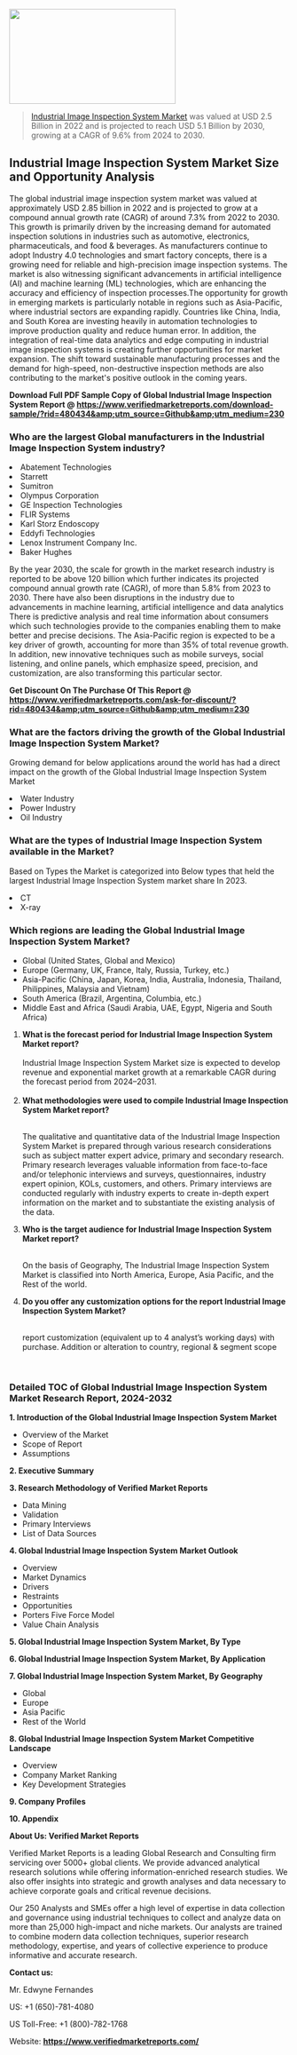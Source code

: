 <img src="https://ffe5etoiles.com/wp-content/uploads/2024/12/MST1-300x171.png" alt="" width="300" height="171" class="alignnone size-medium wp-image-20088" /><blockquote><p><p><a href="https://www.verifiedmarketreports.com/download-sample/?rid=480434&utm_source=Github&utm_medium=230" target="_blank">Industrial Image Inspection System Market</a> was valued at USD 2.5 Billion in 2022 and is projected to reach USD 5.1 Billion by 2030, growing at a CAGR of 9.6% from 2024 to 2030.</p></blockquote><p><h2>Industrial Image Inspection System Market Size and Opportunity Analysis</h2>The global industrial image inspection system market was valued at approximately USD 2.85 billion in 2022 and is projected to grow at a compound annual growth rate (CAGR) of around 7.3% from 2022 to 2030. This growth is primarily driven by the increasing demand for automated inspection solutions in industries such as automotive, electronics, pharmaceuticals, and food & beverages. As manufacturers continue to adopt Industry 4.0 technologies and smart factory concepts, there is a growing need for reliable and high-precision image inspection systems. The market is also witnessing significant advancements in artificial intelligence (AI) and machine learning (ML) technologies, which are enhancing the accuracy and efficiency of inspection processes.The opportunity for growth in emerging markets is particularly notable in regions such as Asia-Pacific, where industrial sectors are expanding rapidly. Countries like China, India, and South Korea are investing heavily in automation technologies to improve production quality and reduce human error. In addition, the integration of real-time data analytics and edge computing in industrial image inspection systems is creating further opportunities for market expansion. The shift toward sustainable manufacturing processes and the demand for high-speed, non-destructive inspection methods are also contributing to the market's positive outlook in the coming years.</p><p class=""><strong>Download Full PDF Sample Copy of Global Industrial Image Inspection System Report @ <a href="https://www.verifiedmarketreports.com/download-sample/?rid=480434&amp;utm_source=Github&amp;utm_medium=230" target="_blank">https://www.verifiedmarketreports.com/download-sample/?rid=480434&amp;utm_source=Github&amp;utm_medium=230</a></strong></p><h3 id="" class="">Who are the largest Global manufacturers in the Industrial Image Inspection System industry?</h3><p><li>Abatement Technologies</li><li> Starrett</li><li> Sumitron</li><li> Olympus Corporation</li><li> GE Inspection Technologies</li><li> FLIR Systems</li><li> Karl Storz Endoscopy</li><li> Eddyfi Technologies</li><li> Lenox Instrument Company Inc.</li><li> Baker Hughes</li></p><div class=""><div class="" dir="" data-message-author-role="" data-message-id="" data-message-model-slug=""><div class=""><div class=""><div class=""><div class="" dir="" data-message-author-role="" data-message-id="" data-message-model-slug=""><div class=""><div class=""><p>By the year 2030, the scale for growth in the market research industry is reported to be above 120 billion which further indicates its projected compound annual growth rate (CAGR), of more than 5.8% from 2023 to 2030. There have also been disruptions in the industry due to advancements in machine learning, artificial intelligence and data analytics There is predictive analysis and real time information about consumers which such technologies provide to the companies enabling them to make better and precise decisions. The Asia-Pacific region is expected to be a key driver of growth, accounting for more than 35% of total revenue growth. In addition, new innovative techniques such as mobile surveys, social listening, and online panels, which emphasize speed, precision, and customization, are also transforming this particular sector.</p><p><strong>Get Discount On The Purchase Of This Report @&nbsp; <a href="https://www.verifiedmarketreports.com/ask-for-discount/?rid=480434&amp;utm_source=Github&amp;utm_medium=230" target="_blank">https://www.verifiedmarketreports.com/ask-for-discount/?rid=480434&amp;utm_source=Github&amp;utm_medium=230</a></strong></p></div></div></div></div></div></div></div></div><h3 id="" class="">What are the factors driving the growth of the Global Industrial Image Inspection System Market?</h3><p id="" class="">Growing demand for below applications around the world has had a direct impact on the growth of the Global Industrial Image Inspection System Market</p><p id="" class=""><li>Water Industry</li><li> Power Industry</li><li> Oil Industry</li></p><h3 id="" class="">What are the types of Industrial Image Inspection System available in the Market?</h3><p id="" class="">Based on Types the Market is categorized into Below types that held the largest Industrial Image Inspection System market share In 2023.</p><p id="" class=""><li>CT</li><li> X-ray</li></p><h3 id="" class="">Which regions are leading the Global Industrial Image Inspection System Market?</h3><ul><li>Global (United States, Global and Mexico)</li><li>Europe (Germany, UK, France, Italy, Russia, Turkey, etc.)</li><li>Asia-Pacific (China, Japan, Korea, India, Australia, Indonesia, Thailand, Philippines, Malaysia and Vietnam)</li><li>South America (Brazil, Argentina, Columbia, etc.)</li><li>Middle East and Africa (Saudi Arabia, UAE, Egypt, Nigeria and South Africa)</li></ul><p><ol><li><strong>What is the forecast period for Industrial Image Inspection System Market report?<br /></strong><br /><span data-sheets-root="1" data-sheets-value="{&quot;1&quot;:2,&quot;2&quot;:&quot;XXXX size is expected to develop revenue and exponential market growth at a remarkable CAGR during the forecast period from 2024&ndash;2030.&quot;}" data-sheets-userformat="{&quot;2&quot;:12674,&quot;4&quot;:{&quot;1&quot;:2,&quot;2&quot;:16776960},&quot;10&quot;:2,&quot;11&quot;:0,&quot;15&quot;:&quot;Arial&quot;,&quot;16&quot;:12}">Industrial Image Inspection System Market size is expected to develop revenue and exponential market growth at a remarkable CAGR during the forecast period from 2024&ndash;2031.</span><br /><br /></li><li><strong>What methodologies were used to compile Industrial Image Inspection System Market report?<br /><br /></strong><p>The qualitative and quantitative data of the&nbsp;Industrial Image Inspection System Market is prepared through various research considerations such as subject matter expert advice, primary and secondary research. Primary research leverages valuable information from face-to-face and/or telephonic interviews and surveys, questionnaires, industry expert opinion, KOLs, customers, and others. Primary interviews are conducted regularly with industry experts to create in-depth expert information on the market and to substantiate the existing analysis of the data.&nbsp;</p></li><li><strong>Who is the target audience for Industrial Image Inspection System Market report?<br /><br /></strong><p>On the basis of Geography, The&nbsp;Industrial Image Inspection System Market is classified into North America, Europe, Asia Pacific, and the Rest of the world.</p></li><li><strong>Do you offer any customization options for the report Industrial Image Inspection System Market?<br /><br /></strong><p>report customization (equivalent up to 4 analyst&rsquo;s working days) with purchase. Addition or alteration to country, regional &amp; segment scope</p><p>&nbsp;</p></li></ol></p><h3 id="" class="">Detailed TOC of Global Industrial Image Inspection System Market Research Report, 2024-2032</h3><p id="" class=""><strong>1. Introduction of the Global Industrial Image Inspection System Market</strong></p><ul><li>Overview of the Market</li><li>Scope of Report</li><li>Assumptions</li></ul><p id="" class=""><strong>2. Executive Summary</strong></p><p id="" class=""><strong>3. Research Methodology of&nbsp;Verified Market Reports</strong></p><ul><li>Data Mining</li><li>Validation</li><li>Primary Interviews</li><li>List of Data Sources</li></ul><p id="" class=""><strong>4. Global Industrial Image Inspection System Market Outlook</strong></p><ul><li>Overview</li><li>Market Dynamics</li><li>Drivers</li><li>Restraints</li><li>Opportunities</li><li>Porters Five Force Model</li><li>Value Chain Analysis</li></ul><p id="" class=""><strong>5. Global Industrial Image Inspection System Market, By&nbsp;Type</strong></p><p id="" class=""><strong>6. Global Industrial Image Inspection System Market, By Application</strong></p><p id="" class=""><strong>7. Global Industrial Image Inspection System Market, By Geography</strong></p><ul><li>Global</li><li>Europe</li><li>Asia Pacific</li><li>Rest of the World</li></ul><p id="" class=""><strong>8. Global Industrial Image Inspection System Market Competitive Landscape</strong></p><ul><li>Overview</li><li>Company Market Ranking</li><li>Key Development Strategies</li></ul><p id="" class=""><strong>9. Company Profiles</strong></p><p id="" class=""><strong>10. Appendix</strong></p><p id="" class=""><strong>About Us: Verified Market Reports</strong></p><p id="" class="">Verified Market Reports is a leading Global Research and Consulting firm servicing over 5000+ global clients. We provide advanced analytical research solutions while offering information-enriched research studies. We also offer insights into strategic and growth analyses and data necessary to achieve corporate goals and critical revenue decisions.</p><p id="" class="">Our 250 Analysts and SMEs offer a high level of expertise in data collection and governance using industrial techniques to collect and analyze data on more than 25,000 high-impact and niche markets. Our analysts are trained to combine modern data collection techniques, superior research methodology, expertise, and years of collective experience to produce informative and accurate research.</p><p id="" class=""><strong>Contact us:</strong></p><p id="" class="">Mr. Edwyne Fernandes</p><p id="" class="">US: +1 (650)-781-4080</p><p id="" class="">US Toll-Free: +1 (800)-782-1768</p><p id="" class="">Website: <a target="" data-test-app-aware-link=""><strong>https://www.verifiedmarketreports.com/</strong></a></p>
